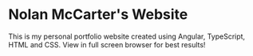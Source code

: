 # Nolan McCarter's Website

This is my personal portfolio website created using Angular, TypeScript, HTML and CSS. View in full screen browser for best results!
